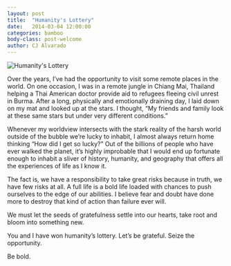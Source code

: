 ```yaml
---
layout: post
title:  "Humanity's Lottery"
date:   2014-03-04 12:00:00
categories: bamboo
body-class: post-welcome
author: CJ Alvarado
---
```


![Humanity's Lottery](/assets/humanitys-lottery.jpg)

Over the years, I’ve had the opportunity to visit some remote places in the world. On one occasion, I was in a remote jungle in Chiang Mai, Thailand helping a Thai American doctor provide aid to refugees fleeing civil unrest in Burma. After a long, physically and emotionally draining day, I laid down on my mat and looked up at the stars. I thought, “My friends and family look at these same stars but under very different conditions.”

Whenever my worldview intersects with the stark reality of the harsh world outside of the bubble we’re lucky to inhabit, I almost always return home thinking “How did I get so lucky?” Out of the billions of people who have ever walked the planet, it’s highly improbable that I would end up fortunate enough to inhabit a sliver of history, humanity, and geography that offers all the experiences of life as I know it.

The fact is, we have a responsibility to take great risks because in truth, we have few risks at all. A full life is a bold life loaded with chances to push ourselves to the edge of our abilities. I believe fear and doubt have done more to destroy that kind of action than failure ever will.

We must let the seeds of gratefulness settle into our hearts, take root and bloom into something new.

You and I have won humanity’s lottery. Let’s be grateful. Seize the opportunity.

Be bold.